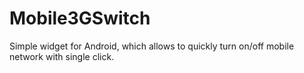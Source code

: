 Mobile3GSwitch
=========

Simple widget for Android, which allows to quickly turn on/off mobile network with single click.
